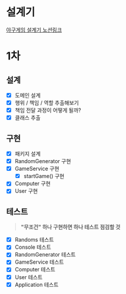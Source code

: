 # 설계기
[야구게임 설계기 노션링크](https://vanillacake369.notion.site/feat-6-e47d282895464be381bef0b9f6115dac?pvs=4)

# 1차 
## 설계
- [x] 도메인 설계
- [x] 행위 / 책임 / 역할 추출해보기
- [x] 책임 전달 과정이 어떻게 될까?
- [x]  클래스 추출
## 구현
- [x] 패키지 설계
- [x] RandomGenerator 구현
- [x] GameService 구현
  - [x] startGame() 구현
- [x] Computer 구현
- [x] User 구현
## 테스트
> **"무조건" 하나 구현하면 하나 테스트 점검할 것**
- [x] Randoms 테스트
- [x] Console 테스트
- [x] RandomGenerator 테스트
- [x] GameService 테스트
- [x] Computer 테스트
- [x] User 테스트
- [x] Application 테스트